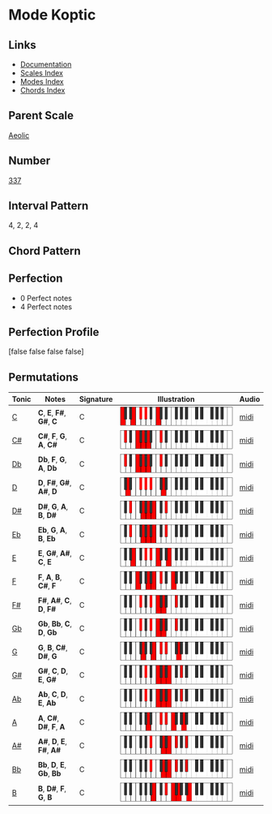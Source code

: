 # Mode Koptic

## Links

- [Documentation](index.md)
- [Scales Index](Scales.md)
- [Modes Index](Modes.md)
- [Chords Index](Chords.md)

## Parent Scale

[Aeolic](ScaleAeolic.md)

## Number

[337](https://ianring.com/musictheory/scales/337)

## Interval Pattern

4, 2, 2, 4

## Chord Pattern



## Perfection

- 0 Perfect notes
- 4 Perfect notes

## Perfection Profile

[false false false false]

## Permutations

| Tonic | Notes | Signature | Illustration | Audio |
|-------|-------|-----------|--------------|-------|
| [C](ModeCNaturalKoptic.md) | **C**, **E**, **F#**, **G#**, **C** | C | ![CNaturalKoptic](ModeCNaturalKoptic.png) | [midi](https://github.com/edipermadi/music/blob/main/docs/ModeCNaturalKoptic.mid?raw=true) |
| [C#](ModeCSharpKoptic.md) | **C#**, **F**, **G**, **A**, **C#** | C | ![CSharpKoptic](ModeCSharpKoptic.png) | [midi](https://github.com/edipermadi/music/blob/main/docs/ModeCSharpKoptic.mid?raw=true) |
| [Db](ModeDFlatKoptic.md) | **Db**, **F**, **G**, **A**, **Db** | C | ![DFlatKoptic](ModeDFlatKoptic.png) | [midi](https://github.com/edipermadi/music/blob/main/docs/ModeDFlatKoptic.mid?raw=true) |
| [D](ModeDNaturalKoptic.md) | **D**, **F#**, **G#**, **A#**, **D** | C | ![DNaturalKoptic](ModeDNaturalKoptic.png) | [midi](https://github.com/edipermadi/music/blob/main/docs/ModeDNaturalKoptic.mid?raw=true) |
| [D#](ModeDSharpKoptic.md) | **D#**, **G**, **A**, **B**, **D#** | C | ![DSharpKoptic](ModeDSharpKoptic.png) | [midi](https://github.com/edipermadi/music/blob/main/docs/ModeDSharpKoptic.mid?raw=true) |
| [Eb](ModeEFlatKoptic.md) | **Eb**, **G**, **A**, **B**, **Eb** | C | ![EFlatKoptic](ModeEFlatKoptic.png) | [midi](https://github.com/edipermadi/music/blob/main/docs/ModeEFlatKoptic.mid?raw=true) |
| [E](ModeENaturalKoptic.md) | **E**, **G#**, **A#**, **C**, **E** | C | ![ENaturalKoptic](ModeENaturalKoptic.png) | [midi](https://github.com/edipermadi/music/blob/main/docs/ModeENaturalKoptic.mid?raw=true) |
| [F](ModeFNaturalKoptic.md) | **F**, **A**, **B**, **C#**, **F** | C | ![FNaturalKoptic](ModeFNaturalKoptic.png) | [midi](https://github.com/edipermadi/music/blob/main/docs/ModeFNaturalKoptic.mid?raw=true) |
| [F#](ModeFSharpKoptic.md) | **F#**, **A#**, **C**, **D**, **F#** | C | ![FSharpKoptic](ModeFSharpKoptic.png) | [midi](https://github.com/edipermadi/music/blob/main/docs/ModeFSharpKoptic.mid?raw=true) |
| [Gb](ModeGFlatKoptic.md) | **Gb**, **Bb**, **C**, **D**, **Gb** | C | ![GFlatKoptic](ModeGFlatKoptic.png) | [midi](https://github.com/edipermadi/music/blob/main/docs/ModeGFlatKoptic.mid?raw=true) |
| [G](ModeGNaturalKoptic.md) | **G**, **B**, **C#**, **D#**, **G** | C | ![GNaturalKoptic](ModeGNaturalKoptic.png) | [midi](https://github.com/edipermadi/music/blob/main/docs/ModeGNaturalKoptic.mid?raw=true) |
| [G#](ModeGSharpKoptic.md) | **G#**, **C**, **D**, **E**, **G#** | C | ![GSharpKoptic](ModeGSharpKoptic.png) | [midi](https://github.com/edipermadi/music/blob/main/docs/ModeGSharpKoptic.mid?raw=true) |
| [Ab](ModeAFlatKoptic.md) | **Ab**, **C**, **D**, **E**, **Ab** | C | ![AFlatKoptic](ModeAFlatKoptic.png) | [midi](https://github.com/edipermadi/music/blob/main/docs/ModeAFlatKoptic.mid?raw=true) |
| [A](ModeANaturalKoptic.md) | **A**, **C#**, **D#**, **F**, **A** | C | ![ANaturalKoptic](ModeANaturalKoptic.png) | [midi](https://github.com/edipermadi/music/blob/main/docs/ModeANaturalKoptic.mid?raw=true) |
| [A#](ModeASharpKoptic.md) | **A#**, **D**, **E**, **F#**, **A#** | C | ![ASharpKoptic](ModeASharpKoptic.png) | [midi](https://github.com/edipermadi/music/blob/main/docs/ModeASharpKoptic.mid?raw=true) |
| [Bb](ModeBFlatKoptic.md) | **Bb**, **D**, **E**, **Gb**, **Bb** | C | ![BFlatKoptic](ModeBFlatKoptic.png) | [midi](https://github.com/edipermadi/music/blob/main/docs/ModeBFlatKoptic.mid?raw=true) |
| [B](ModeBNaturalKoptic.md) | **B**, **D#**, **F**, **G**, **B** | C | ![BNaturalKoptic](ModeBNaturalKoptic.png) | [midi](https://github.com/edipermadi/music/blob/main/docs/ModeBNaturalKoptic.mid?raw=true) |
